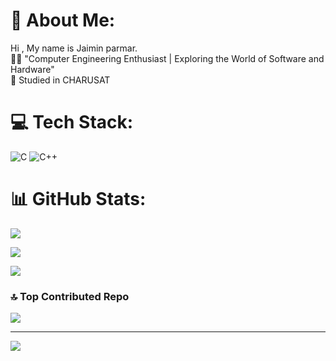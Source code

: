 # 💫 About Me:
Hi , My name is Jaimin parmar.<br>👨‍💻 "Computer Engineering Enthusiast | Exploring the World of Software and Hardware"<br>📍 Studied in CHARUSAT


# 💻 Tech Stack:
![C](https://img.shields.io/badge/c-%2300599C.svg?style=for-the-badge&logo=c&logoColor=white) ![C++](https://img.shields.io/badge/c++-%2300599C.svg?style=for-the-badge&logo=c%2B%2B&logoColor=white)
# 📊 GitHub Stats:
![](https://github-readme-stats.vercel.app/api?username=parmarjaimin3884&theme=radical&hide_border=false&include_all_commits=false&count_private=false)<br/>

![](https://github-readme-streak-stats.herokuapp.com/?user=parmarjaimin3884&theme=radical&hide_border=false)<br/>

![](https://github-readme-stats.vercel.app/api/top-langs/?username=parmarjaimin3884&theme=radical&hide_border=false&include_all_commits=false&count_private=false&layout=compact)

### 🔝 Top Contributed Repo
![](https://github-contributor-stats.vercel.app/api?username=parmarjaimin3884&limit=5&theme=radical&combine_all_yearly_contributions=true)

---
[![](https://visitcount.itsvg.in/api?id=parmarjaimin3884&icon=0&color=0)](https://visitcount.itsvg.in)

<!-- Proudly created with GPRM ( https://gprm.itsvg.in ) -->
